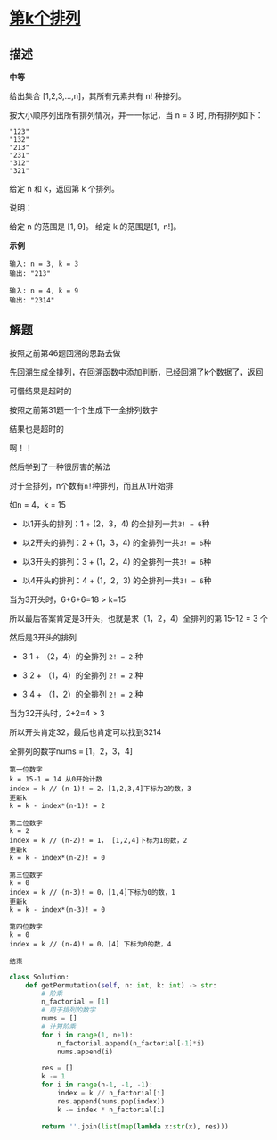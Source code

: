 # [第k个排列](https://leetcode-cn.com/problems/permutation-sequence/)

## 描述  
**中等**  

给出集合 [1,2,3,…,n]，其所有元素共有 n! 种排列。

按大小顺序列出所有排列情况，并一一标记，当 n = 3 时, 所有排列如下：

    "123"
    "132"
    "213"
    "231"
    "312"
    "321"
给定 n 和 k，返回第 k 个排列。

说明：

给定 n 的范围是 [1, 9]。
给定 k 的范围是[1,  n!]。

**示例** 

    输入: n = 3, k = 3
    输出: "213"
    
    输入: n = 4, k = 9
    输出: "2314"

## 解题  
按照之前第46题回溯的思路去做  

先回溯生成全排列，在回溯函数中添加判断，已经回溯了k个数据了，返回    

可惜结果是超时的  

按照之前第31题一个个生成下一全排列数字  

结果也是超时的  

啊！！

然后学到了一种很厉害的解法  

对于全排列，n个数有`n!`种排列，而且从1开始排  

如n = 4，k = 15  

- 以1开头的排列：1 +  (2，3，4) 的全排列一共`3! = 6`种  

- 以2开头的排列：2 +  (1，3，4) 的全排列一共`3! = 6`种  

- 以3开头的排列：3 +  (1，2，4) 的全排列一共`3! = 6`种    

- 以4开头的排列：4 +  (1，2，3) 的全排列一共`3! = 6`种  



当为3开头时，6+6+6=18 > k=15  

所以最后答案肯定是3开头，也就是求（1，2，4）全排列的第 15-12 = 3 个    

然后是3开头的排列

- 3 1 + （2，4）的全排列 `2! = 2` 种

- 3 2 + （1，4）的全排列 `2! = 2` 种  

- 3 4 + （1，2）的全排列 `2! = 2` 种

当为32开头时，2+2=4 > 3  

所以开头肯定32，最后也肯定可以找到3214    

全排列的数字nums = [1，2，3，4]  

    第一位数字
    k = 15-1 = 14 从0开始计数
    index = k // (n-1)! = 2，[1,2,3,4]下标为2的数，3
    更新k
    k = k - index*(n-1)! = 2
    
    第二位数字 
    k = 2
    index = k // (n-2)! = 1， [1,2,4]下标为1的数，2
    更新k
    k = k - index*(n-2)! = 0 
    
    第三位数字 
    k = 0
    index = k // (n-3)! = 0，[1,4]下标为0的数，1  
    更新k  
    k = k - index*(n-3)! = 0
    
    第四位数字  
    k = 0  
    index = k // (n-4)! = 0，[4] 下标为0的数，4
    
    结束


```python
class Solution:
    def getPermutation(self, n: int, k: int) -> str:
        # 阶乘
        n_factorial = [1]
        # 用于排列的数字
        nums = []
        # 计算阶乘
        for i in range(1, n+1):
            n_factorial.append(n_factorial[-1]*i)
            nums.append(i)
        
        res = []
        k -= 1
        for i in range(n-1, -1, -1):
            index = k // n_factorial[i] 
            res.append(nums.pop(index))
            k -= index * n_factorial[i]
        
        return ''.join(list(map(lambda x:str(x), res)))
```



​    



